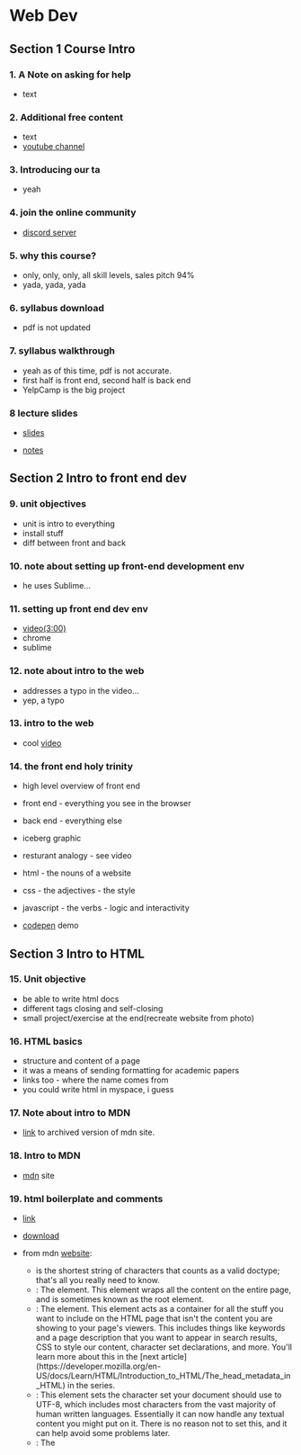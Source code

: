 # Web Dev

## Section 1 Course Intro

### 1. A Note on asking for help
- text

### 2. Additional free content
- text
- [youtube channel](https://www.youtube.com/c/ColtSteeleCode)

### 3. Introducing our ta 

- yeah

### 4. join the online community

- [discord server](https://discord.gg/CUga7jX)

### 5. why this course?

- only, only, only, all skill levels, sales pitch 94%
- yada, yada, yada


### 6. syllabus download

- pdf is not updated

### 7. syllabus walkthrough

- yeah as of this time, pdf is not accurate.
- first half is front end, second half is back end
- YelpCamp is the big project

### 8 lecture slides

- [slides](https://drive.google.com/drive/folders/0B7qHXcyKO8LKWGdpcXQtM2liUjQ)

- [notes](https://drive.google.com/drive/folders/12jCkOQCAtXoxxpwfevuWDlYgWj6ryh3N)



## Section 2 Intro to front end dev

### 9. unit objectives

- unit is intro to everything
- install stuff
- diff between front and back

### 10. note about setting up front-end development env

- he uses Sublime...

### 11. setting up front end dev env

- [video(3:00)]()
- chrome
- sublime 

### 12. note about intro to the web

- addresses a typo in the video...
- yep, a typo

### 13. intro to the web

- cool [video](https://www.youtube.com/watch?v=qEdv_pem-JM)

### 14. the front end holy trinity

- high level overview of front end
- front end - everything you see in the browser
- back end - everything else
- iceberg graphic
- resturant analogy - see video
- html - the nouns of a website
- css - the adjectives - the style
- javascript - the verbs - logic and interactivity 

- [codepen](http://codepen.io/Colt/pen/WQQVvE) demo

## Section 3 Intro to HTML

### 15. Unit objective

- be able to write html docs
- different tags closing and self-closing
- small project/exercise at the end(recreate website from photo)

### 16. HTML basics

- structure and content of a page
- it was a means of sending formatting for academic papers
- links too - where the name comes from
- you could write html in myspace, i guess


### 17. Note about intro to MDN

- [link](https://developer.mozilla.org/en-US/docs/Learn/HTML/Introduction_to_HTML) to archived version of mdn site.

### 18. Intro to MDN

- [mdn](https://developer.mozilla.org/en-US/docs/Web/HTML) site

### 19. html boilerplate and comments

- [link](https://www.udemy.com/course/the-web-developer-bootcamp/learn/lecture/3861196#overview)

- [download](section3/boilerplate.html)

- from mdn [website](https://developer.mozilla.org/en-US/docs/Learn/HTML/Introduction_to_HTML/Getting_started#Anatomy_of_an_HTML_document):
    - <!DOCTYPE html> is the shortest string of characters that counts as a valid doctype; that's all you really need to know.
    - <html></html>: The <html> element. This element wraps all the content on the entire page, and is sometimes known as the root element.
    - <head></head>: The <head> element. This element acts as a container for all the stuff you want to include on the HTML page that isn't the content you are showing to your page's viewers. This includes things like keywords and a page description that you want to appear in search results, CSS to style our content, character set declarations, and more. You'll learn more about this in the [next article](https://developer.mozilla.org/en-US/docs/Learn/HTML/Introduction_to_HTML/The_head_metadata_in_HTML) in the series.
    - <meta charset="utf-8">: This element sets the character set your document should use to UTF-8, which includes most characters from the vast majority of human written languages. Essentially it can now handle any textual content you might put on it. There is no reason not to set this, and it can help avoid some problems later.
    - <title></title>: The <title> element. This sets the title of your page, which is the title that appears in the browser tab the page is loaded in, and is used to describe the page when you bookmark/favorite it.
    - <body></body>: The <body> element. This contains all the content that you want to show to web users when they visit your page, whether that's text, images, videos, games, playable audio tracks, or whatever else.

### 20. Basic tags

- [link](https://www.udemy.com/course/the-web-developer-bootcamp/learn/lecture/3861198#content)

- [tags](https://developer.mozilla.org/en-US/docs/Web/HTML/Element)

- downloaded this [file](section3/basicTags.html)

- block-level vs inline elements

### 21. HTML lists

- [link]()

### 24. Divs and spans

- what's the diff?
    - div is block-level
    - span is inline

### 25. HTML Attributes

- way of adding additional info to html elements
- key/value pair
- [mdn attribute ref](https://developer.mozilla.org/en-US/docs/Web/HTML/Attributes)









## Section 4 Intermediate HTML